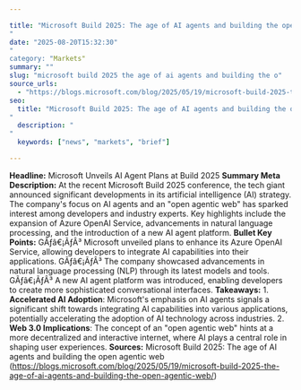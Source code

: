 ```yaml
---

title: "Microsoft Build 2025: The age of AI agents and building the open agentic web'"
date: "2025-08-20T15:32:30""
category: "Markets"
summary: ""
slug: "microsoft build 2025 the age of ai agents and building the o"
source_urls:
  - "https://blogs.microsoft.com/blog/2025/05/19/microsoft-build-2025-the-age-of-ai-agents-and-building-the-open-agentic-web/"
seo:
  title: "Microsoft Build 2025: The age of AI agents and building the open agentic web | Hash n Hedge'"
  description: ""
  keywords: ["news", "markets", "brief"]

---
```

**Headline:** Microsoft Unveils AI Agent Plans at Build 2025  **Summary Meta Description:** At the recent Microsoft Build 2025 conference, the tech giant announced significant developments in its artificial intelligence (AI) strategy. The company's focus on AI agents and an "open agentic web" has sparked interest among developers and industry experts. Key highlights include the expansion of Azure OpenAI Service, advancements in natural language processing, and the introduction of a new AI agent platform.  **Bullet Key Points:**  GÃƒâ€¡ÃƒÂ³ Microsoft unveiled plans to enhance its Azure OpenAI Service, allowing developers to integrate AI capabilities into their applications. GÃƒâ€¡ÃƒÂ³ The company showcased advancements in natural language processing (NLP) through its latest models and tools. GÃƒâ€¡ÃƒÂ³ A new AI agent platform was introduced, enabling developers to create more sophisticated conversational interfaces.  **Takeaways:**  1. **Accelerated AI Adoption**: Microsoft's emphasis on AI agents signals a significant shift towards integrating AI capabilities into various applications, potentially accelerating the adoption of AI technology across industries. 2. **Web 3.0 Implications**: The concept of an "open agentic web" hints at a more decentralized and interactive internet, where AI plays a central role in shaping user experiences.  **Sources:**  Microsoft Build 2025: The age of AI agents and building the open agentic web (https://blogs.microsoft.com/blog/2025/05/19/microsoft-build-2025-the-age-of-ai-agents-and-building-the-open-agentic-web/) 

